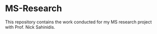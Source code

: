 # MS-Research
This repository contains the work conducted for my MS research project with Prof. Nick Sahinidis.
